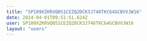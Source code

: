 ```yaml
---
title: "SP109XZKRVQ0S1CEZQ2DCK3J746TKC64GCBVVJW16"
date: 2024-04-01T09:51:51.624Z
user: SP109XZKRVQ0S1CEZQ2DCK3J746TKC64GCBVVJW16
layout: "users"
---
```

    
